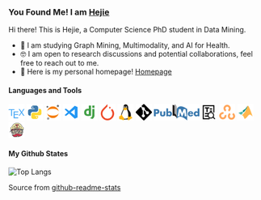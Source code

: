 ### You Found Me! I am [Hejie](https://github.com/HennyJie)

Hi there! This is Hejie, a Computer Science PhD student in Data Mining.

- 🧐 I am studying Graph Mining, Multimodality, and AI for Health.
- 🤓 I am open to research discussions and potential collaborations, feel free to reach out to me.
- 🤩 Here is my personal homepage! [Homepage](https://hejiecui.com/)


#### Languages and Tools

![tex.png](https://raw.githubusercontent.com/HennyJie/HennyJie/master/assets/tex.png)
![python.png](https://raw.githubusercontent.com/HennyJie/HennyJie/master/assets/python.png)
![jupyter.png](https://raw.githubusercontent.com/HennyJie/HennyJie/master/assets/jupyter.png)
![vscode.png](https://raw.githubusercontent.com/HennyJie/HennyJie/master/assets/vscode.png)
![django.png](https://raw.githubusercontent.com/HennyJie/HennyJie/master/assets/django.png)
![pytorch.png](https://raw.githubusercontent.com/HennyJie/HennyJie/master/assets/pytorch.png)
![linux.png](https://raw.githubusercontent.com/HennyJie/HennyJie/master/assets/linux.png)
![git.png](https://raw.githubusercontent.com/HennyJie/HennyJie/master/assets/git.png)
![PubMed.png](https://raw.githubusercontent.com/HennyJie/HennyJie/master/assets/PubMed.png)
![NLPText.png](https://raw.githubusercontent.com/HennyJie/HennyJie/master/assets/NLPText.png)
![OPenCV.png](https://raw.githubusercontent.com/HennyJie/HennyJie/master/assets/OPenCV.png)
![matlab.png](https://raw.githubusercontent.com/HennyJie/HennyJie/master/assets/matlab.png)
![travis.png](https://raw.githubusercontent.com/HennyJie/HennyJie/master/assets/travis.png)

#### My Github States

<!---![Anurag's github stats](https://github-readme-stats.vercel.app/api?username=HennyJie&show_icons=true&count_private=true&hide=stars)-->

![Top Langs](https://github-readme-stats.vercel.app/api/top-langs/?username=HennyJie&layout=compact)

Source from [github-readme-stats](https://github.com/anuraghazra/github-readme-stats)
